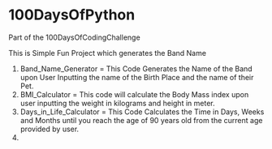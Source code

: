 # 100DaysOfPython
Part of the 100DaysOfCodingChallenge

This is Simple Fun Project which generates the Band Name 

1. Band_Name_Generator = This Code Generates the Name of the Band upon User Inputting the name of the Birth Place and the name of their Pet.
2. BMI_Calculator = This code will calculate the Body Mass index upon user inputting the weight in kilograms and height in meter.
3. Days_in_Life_Calculator = This Code Calculates the Time in Days, Weeks and Months until you reach the age of 90 years old from the current age provided by user.
4. 
